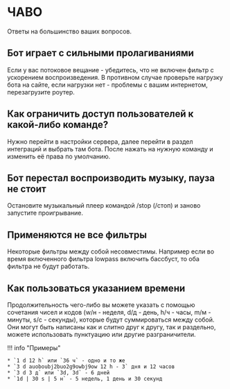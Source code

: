 # ЧАВО
Ответы на большинство ваших вопросов.

## Бот играет с сильными пролагиваниями
Если у вас потоковое вещание - убедитесь, что не включен фильтр с ускорением воспроизведения. В противном случае проверьте нагрузку бота на сайте, если нагрузки нет - проблемы с вашим интернетом, перезагрузите роутер.

## Как ограничить доступ пользователей к какой-либо команде?
Нужно перейти в настройки сервера, далее перейти в раздел интеграций и выбрать там бота. После нажать на нужную команду и изменить её права по умолчанию.

## Бот перестал воспроизводить музыку, пауза не стоит
Остановите музыкальный плеер командой /stop (/стоп) и заново запустите проигрывание.

## Применяются не все фильтры
Некоторые фильтры между собой несовместимы. Например если во время включенного фильтра lowpass включить бассбуст, то оба фильтра не будут работать.

## Как пользоваться указанием времени
Продолжительность чего-либо вы можете указать с помощью сочетания чисел и кодов (w/н - неделя, d/д - день, h/ч - часы, m/м - минуты, s/с - секунды), которые будут суммироваться между собой. Они могут быть написаны как и слитно друг к другу, так и раздельно, можете использовать пунктуацию или другие разграничители.

!!! info "Примеры"

    * `1 d 12 h` или `36 ч` - одно и то же
    * `3 d auoboubj2buo2g9owbj9ow 12 h - 3` дня и 12 часов
    * `3 d 3 д` или `3d, 3d` - 6 дней
    * `1d | 30 s | 5 н` - 5 недель, 1 день и 30 секунд
